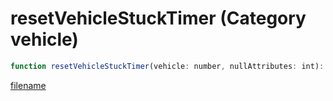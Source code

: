 # resetVehicleStuckTimer (Category vehicle)

```js
function resetVehicleStuckTimer(vehicle: number, nullAttributes: int): void
```

[filename](resetVehicleStuckTimer_m.md ':include')